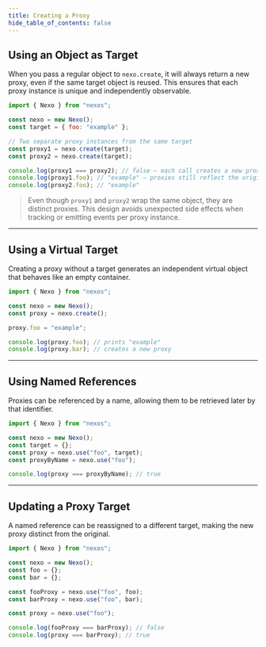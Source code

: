 ```yaml
---
title: Creating a Proxy
hide_table_of_contents: false
---
```


## Using an Object as Target

When you pass a regular object to `nexo.create`, it will always return a new proxy, even if the same target object is reused. This ensures that each proxy instance is unique and independently observable.

```javascript
import { Nexo } from "nexos";

const nexo = new Nexo();
const target = { foo: "example" };

// Two separate proxy instances from the same target
const proxy1 = nexo.create(target);
const proxy2 = nexo.create(target);

console.log(proxy1 === proxy2); // false — each call creates a new proxy
console.log(proxy1.foo); // "example" — proxies still reflect the original target
console.log(proxy2.foo); // "example"
```

> Even though `proxy1` and `proxy2` wrap the same object, they are distinct proxies. This design avoids unexpected side effects when tracking or emitting events per proxy instance.

---

## Using a Virtual Target

Creating a proxy without a target generates an independent virtual object that behaves like an empty container.

```javascript
import { Nexo } from "nexos";

const nexo = new Nexo();
const proxy = nexo.create();

proxy.foo = "example";

console.log(proxy.foo); // prints "example"
console.log(proxy.bar); // creates a new proxy
```

---

## Using Named References

Proxies can be referenced by a name, allowing them to be retrieved later by that identifier.

```javascript
import { Nexo } from "nexos";

const nexo = new Nexo();
const target = {};
const proxy = nexo.use("foo", target);
const proxyByName = nexo.use("foo");

console.log(proxy === proxyByName); // true
```

---

## Updating a Proxy Target

A named reference can be reassigned to a different target, making the new proxy distinct from the original.

```javascript
import { Nexo } from "nexos";

const nexo = new Nexo();
const foo = {};
const bar = {};

const fooProxy = nexo.use("foo", foo);
const barProxy = nexo.use("foo", bar);

const proxy = nexo.use("foo");

console.log(fooProxy === barProxy); // false
console.log(proxy === barProxy); // true
```

